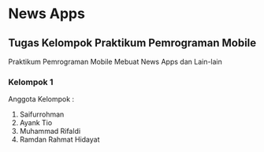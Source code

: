 # News Apps

## Tugas Kelompok Praktikum Pemrograman Mobile

Praktikum Pemrograman Mobile Mebuat News Apps dan Lain-lain

### Kelompok 1

Anggota Kelompok :

1. Saifurrohman
2. Ayank Tio
3. Muhammad Rifaldi
4. Ramdan Rahmat Hidayat
